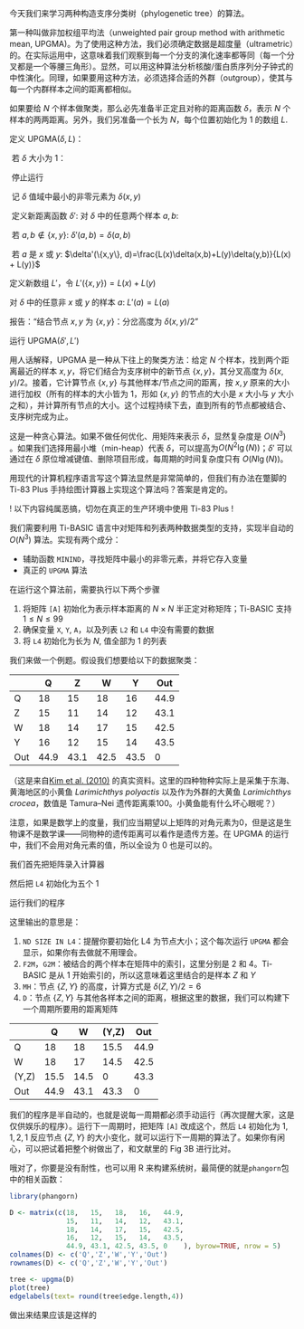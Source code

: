 今天我们来学习两种构造支序分类树（phylogenetic tree）的算法。

第一种叫做非加权组平均法（unweighted pair group method with arithmetic mean, UPGMA)。为了使用这种方法，我们必须确定数据是超度量（ultrametric）的。在实际运用中，这意味着我们观察到每一个分支的演化速率都等同（每一个分叉都是一个等腰三角形）。显然，可以用这种算法分析核酸/蛋白质序列分子钟式的中性演化。同理，如果要用这种方法，必须选择合适的外群（outgroup），使其与每一个内群样本之间的距离都相似。

如果要给 $N$ 个样本做聚类，那么必先准备半正定且对称的距离函数 $\delta$，表示 $N$ 个样本的两两距离。另外，我们另准备一个长为 $N$，每个位置初始化为 1 的数组 $L$.

定义 UPGMA($\delta, L$)：	

​    若 $\delta$ 大小为 1：

​		停止运行

​    记 $\delta$ 值域中最小的非零元素为 $\delta (x, y)$

​	定义新距离函数 $\delta'$:  对 $\delta$ 中的任意两个样本 $a, b$:

​		若 $a, b \notin \{x ,y\}$: $\delta'(a,b)=\delta(a,b)$ 

​        若 $a$ 是 $x$ 或 $y$: $\delta'(\{x,y\}, d)=\frac{L(x)\delta(x,b)+L(y)\delta(y,b)}{L(x) + L(y)}$ 

   定义新数组 $L'$，令 $L'(\{x,y\})=L(x) + L(y)$

   对 $\delta$ 中的任意非 $x$ 或 $y$ 的样本 $a$:  $L'(a)=L(a)$	

   报告：“结合节点 $x, y$ 为 $\{x,y\}$：分岔高度为 $\delta (x, y)/2$”

   运行 UPGMA($\delta', L'$)

用人话解释，UPGMA 是一种从下往上的聚类方法：给定 $N$ 个样本，找到两个距离最近的样本 $x, y$，将它们结合为支序树中的新节点 $\{x,y\}$，其分叉高度为 $\delta (x, y)/2$。接着，它计算节点 $\{x,y\}$ 与其他样本/节点之间的距离，按 $x, y$ 原来的大小进行加权（所有的样本的大小皆为 1，形如 $\{x,y\}$ 的节点的大小是 $x$ 大小与 $y$ 大小之和），并计算所有节点的大小。这个过程持续下去，直到所有的节点都被结合、支序树完成为止。

这是一种贪心算法。如果不做任何优化、用矩阵来表示 $\delta$，显然复杂度是 $O(N^3)$ 。如果我们选择用最小堆（min-heap）代表 $\delta$，可以提高为$O(N^2\lg(N))$；$\delta'$ 可以通过在 $\delta$ 原位增减键值、删除项目形成，每周期的时间复杂度只有 $O(N\lg(N))$。

用现代的计算机程序语言写这个算法显然是非常简单的，但我们有办法在蹩脚的 Ti-83 Plus 手持绘图计算器上实现这个算法吗？答案是肯定的。

! 以下内容纯属恶搞，切勿在真正的生产环境中使用 Ti-83 Plus !

我们需要利用 Ti-BASIC 语言中对矩阵和列表两种数据类型的支持，实现半自动的 $O(N^3)$ 算法。实现有两个成分：

* 辅助函数 `MININD`，寻找矩阵中最小的非零元素，并将它存入变量
* 真正的 `UPGMA` 算法

在运行这个算法前，需要执行以下两个步骤

1. 将矩阵 `[A]` 初始化为表示样本距离的 $N\times N$ 半正定对称矩阵；Ti-BASIC 支持 $1 \leq N \leq 99$
2. 确保变量 `X`, `Y`, `A`，以及列表 `L2` 和 `L4` 中没有需要的数据
3. 将 `L4` 初始化为长为 $N$, 值全部为 1 的列表

我们来做一个例题。假设我们想要给以下的数据聚类：

|      | Q    | Z    | W    | Y    | Out  |
| ---- | ---- | ---- | ---- | ---- | ---- |
| Q    | 18   | 15   | 18   | 16   | 44.9 |
| Z    | 15   | 11   | 14   | 12   | 43.1 |
| W    | 18   | 14   | 17   | 15   | 42.5 |
| Y    | 16   | 12   | 15   | 14   | 43.5 |
| Out  | 44.9 | 43.1 | 42.5 | 43.5 | 0    |

（这是来自[Kim et al. (2010)](https://www.tandfonline.com/doi/full/10.1080/19768351003764973) 的真实资料。这里的四种物种实际上是采集于东海、黄海地区的小黄鱼 *Larimichthys polyactis* 以及作为外群的大黄鱼 *Larimichthys crocea*，数值是 Tamura–Nei 遗传距离乘100。小黄鱼能有什么坏心眼呢？）

注意，如果是数学上的度量，我们应当期望以上矩阵的对角元素为0，但是这是生物课不是数学课——同物种的遗传距离可以看作是遗传方差。在 UPGMA 的运行中，我们不会用对角元素的值，所以全设为 0 也是可以的。

我们首先把矩阵录入计算器

然后把 `L4` 初始化为五个 1

运行我们的程序

这里输出的意思是：

1. `ND SIZE IN L4`：提醒你要初始化 L4 为节点大小；这个每次运行 `UPGMA` 都会显示，如果你有去做就不用理会。
2. `F2M`，`G2M`：被结合的两个样本在矩阵中的索引，这里分别是 2 和 4。Ti-BASIC 是从 1 开始索引的，所以这意味着这里结合的是样本 $Z$ 和 $Y$
3. `MH`：节点 $\{Z,Y\}$ 的高度，计算方式是 $\delta(Z,Y)/2=6$
4. `D`：节点 $\{Z,Y\}$ 与其他各样本之间的距离，根据这里的数据，我们可以构建下一个周期所要用的距离矩阵

|       | Q    | W    | (Y,Z) | Out  |
| ----- | ---- | ---- | ----- | ---- |
| Q     | 18   | 18   | 15.5  | 44.9 |
| W     | 18   | 17   | 14.5  | 42.5 |
| (Y,Z) | 15.5 | 14.5 | 0     | 43.3 |
| Out   | 44.9 | 43.1 | 43.3  | 0    |



我们的程序是半自动的，也就是说每一周期都必须手动运行（再次提醒大家，这是仅供娱乐的程序）。运行下一周期时，把矩阵 `[A]` 改成这个，然后 `L4` 初始化为 ${1,1,2,1}$ 反应节点 $\{Z,Y\}$ 的大小变化，就可以运行下一周期的算法了。如果你有闲心，可以把试着把整个树做出了，和文献里的 Fig 3B 进行比对。

哦对了，你要是没有耐性，也可以用 R 来构建系统树，最简便的就是`phangorn`包中的相关函数：

```R
library(phangorn)

D <- matrix(c(18,   15,   18,   16,   44.9, 
              15,   11,   14,   12,   43.1,
              18,   14,   17,   15,   42.5,
              16,   12,   15,   14,   43.5,
              44.9, 43.1, 42.5, 43.5, 0    ), byrow=TRUE, nrow = 5)
colnames(D) <- c('Q','Z','W','Y','Out')
rownames(D) <- c('Q','Z','W','Y','Out')

tree <- upgma(D)
plot(tree)
edgelabels(text= round(tree$edge.length,4))
```

做出来结果应该是这样的

